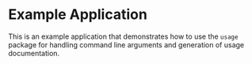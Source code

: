 # Example Application

This is an example application that demonstrates how to use the `usage` package for handling command line arguments and
generation of usage documentation.
